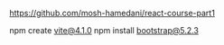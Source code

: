 https://github.com/mosh-hamedani/react-course-part1

npm create vite@4.1.0
npm install bootstrap@5.2.3
